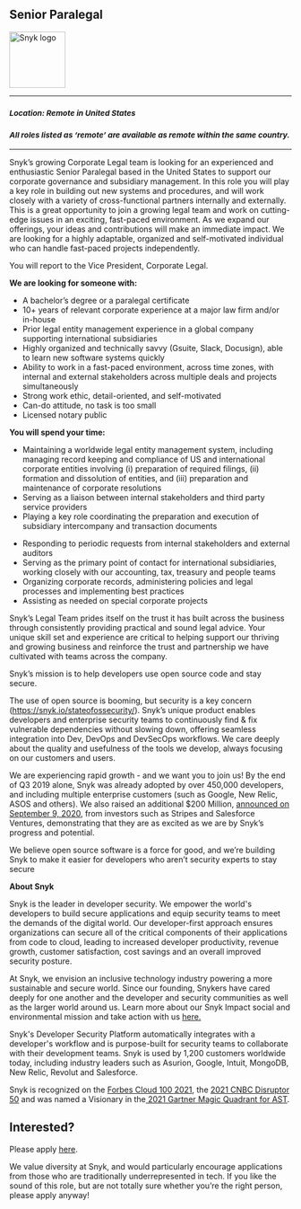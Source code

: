 Senior Paralegal
---

<img src="https://res.cloudinary.com/snyk/image/upload/v1537345894/press-kit/brand/logo-black.png" width="100" alt="Snyk logo" />

<hr>
<h3><em><strong><sub>Location: Remote in United States</sub></strong></em></h3>
<h3><em><strong><sub>All roles listed as ‘remote’ are available as remote within the same country.</sub></strong></em></h3>
<hr>
<p><span style="font-weight: 400;">Snyk’s growing Corporate Legal team is looking for an experienced and enthusiastic Senior Paralegal based in the United States </span><span style="font-weight: 400;">to support our corporate governance and subsidiary management. In this role you will play a key role in building out new systems and procedures, and will work closely with a variety of cross-functional partners internally and externally</span><span style="font-weight: 400;">. </span><span style="font-weight: 400;">This is a great opportunity to join a growing legal team and work on cutting-edge issues in an exciting, fast-paced environment. As we expand our offerings, your ideas and contributions will make an immediate impact. We are looking for a highly adaptable, organized and self-motivated individual who can handle fast-paced projects independently.</span></p>
<p><span style="font-weight: 400;">You will report to the Vice President, Corporate Legal.</span></p>
<p><strong>We are looking for someone with:</strong></p>
<ul>
<li style="font-weight: 400;"><span style="font-weight: 400;">A bachelor’s degree or a paralegal certificate</span></li>
<li style="font-weight: 400;"><span style="font-weight: 400;">10+ years of relevant corporate experience at a major law firm and/or in-house</span></li>
<li style="font-weight: 400;"><span style="font-weight: 400;">Prior legal entity management experience in a global company supporting international subsidiaries</span></li>
<li style="font-weight: 400;"><span style="font-weight: 400;">Highly organized and </span><span style="font-weight: 400;">technically savvy (Gsuite, Slack, Docusign), able to learn new software systems quickly</span></li>
<li style="font-weight: 400;"><span style="font-weight: 400;">Ability to work in a fast-paced environment, across time zones, with internal and external stakeholders across multiple deals and projects simultaneously</span></li>
<li style="font-weight: 400;"><span style="font-weight: 400;">Strong work ethic, detail-oriented, and self-motivated</span></li>
<li style="font-weight: 400;"><span style="font-weight: 400;">Can-do attitude, no task is too small&nbsp;</span></li>
<li style="font-weight: 400;"><span style="font-weight: 400;">Licensed notary public</span></li>
</ul>
<p><strong>You will spend your time:</strong></p>
<ul>
<li style="font-weight: 400;"><span style="font-weight: 400;">Maintaining a worldwide legal entity management system, including managing record keeping and compliance of US and international corporate entities involving (i) preparation of required filings, (ii) formation and dissolution of entities, and (iii) preparation and maintenance of corporate resolutions</span></li>
<li style="font-weight: 400;"><span style="font-weight: 400;">Serving as a liaison between internal stakeholders and third party service providers</span></li>
<li style="font-weight: 400;"><span style="font-weight: 400;">Playing a key role coordinating the preparation and execution of subsidiary intercompany and transaction documents</span></li>
</ul>
<ul>
<li style="font-weight: 400;"><span style="font-weight: 400;">Responding to periodic requests from internal stakeholders and external auditors</span></li>
<li style="font-weight: 400;"><span style="font-weight: 400;">Serving as the primary point of contact for international subsidiaries, working closely with our accounting, tax, treasury and people teams</span></li>
<li style="font-weight: 400;"><span style="font-weight: 400;">Organizing corporate records, administering policies and legal processes and implementing best practices</span></li>
<li style="font-weight: 400;"><span style="font-weight: 400;">Assisting as needed on special corporate projects</span></li>
</ul>
<p><span style="font-weight: 400;">Snyk’s Legal Team prides itself on the trust it has built across the business through consistently providing practical and sound legal advice. Your unique skill set and experience are critical to helping support our thriving and growing business and reinforce the trust and partnership we have cultivated with teams across the company.</span></p>
<p><span style="font-weight: 400;">Snyk’s mission is to help developers use open source code and stay secure.&nbsp;</span></p>
<p><span style="font-weight: 400;">The use of open source is booming, but security is a key concern (</span><a href="https://snyk.io/stateofossecurity/"><span style="font-weight: 400;">https://snyk.io/stateofossecurity/</span></a><span style="font-weight: 400;">). Snyk’s unique product enables developers and enterprise security teams to continuously find &amp; fix vulnerable dependencies without slowing down, offering seamless integration into Dev, DevOps and DevSecOps workflows. </span><span style="font-weight: 400;">We care deeply about the quality and usefulness of the tools we develop, always focusing on our customers and users.&nbsp;</span></p>
<p><span style="font-weight: 400;">We are experiencing rapid growth - and we want you to join us! By the end of Q3 2019 alone, Snyk was already adopted by over 450,000 developers, and including multiple enterprise customers (such as Google, New Relic, ASOS and others). </span><span style="font-weight: 400;">We also raised an additional $200 Million, <a href="https://snyk.io/blog/snyk-closes-200m-to-modernize-security-industry/" target="_blank">announced on September 9, 2020</a></span><span style="font-weight: 400;">, from investors such as Stripes and Salesforce Ventures, demonstrating that they are as excited as we are by Snyk’s progress and potential</span><span style="font-weight: 400;">.</span></p>
<p><span style="font-weight: 400;">We believe open source software is a force for good, and we’re building Snyk to make it easier for developers who aren’t security experts to stay secure</span></p><div class="content-conclusion"><p><strong>About Snyk</strong></p>
<p><span style="font-weight: 400;">Snyk is the leader in developer security. We empower the world's developers to build secure applications and equip security teams to meet the demands of the digital world. Our developer-first approach ensures organizations can secure all of the critical components of their applications from code to cloud, leading to increased developer productivity, revenue growth, customer satisfaction, cost savings and an overall improved security posture.&nbsp;</span></p>
<p><span style="font-weight: 400;">At Snyk, we envision an inclusive technology industry powering a more sustainable and secure world.</span> <span style="font-weight: 400;">Since our founding, Snykers have cared deeply for one another and the developer and security communities as well as the larger world around us. Learn more about our Snyk Impact social and environmental mission and take action with us </span><a href="https://snyk.io/about/snyk-impact/"><span style="font-weight: 400;">here.</span></a></p>
<p><span style="font-weight: 400;">Snyk's Developer Security Platform automatically integrates with a developer's workflow and is purpose-built for security teams to collaborate with their development teams. Snyk is used by 1,200 customers worldwide today, including industry leaders such as Asurion, Google, Intuit, MongoDB, New Relic, Revolut and Salesforce.</span></p>
<p><span style="font-weight: 400;">Snyk is recognized on the </span><a href="https://www.forbes.com/cloud100/#6f24b5ba5f94"><span style="font-weight: 400;">Forbes Cloud 100 2021</span></a><span style="font-weight: 400;">, the </span><a href="https://www.cnbc.com/2021/05/25/these-are-the-2021-cnbc-disruptor-50-companies.html"><span style="font-weight: 400;">2021 CNBC Disruptor 50</span></a><span style="font-weight: 400;"> and was named a Visionary in the</span><a href="https://snyk.io/blog/snyk-visionary-2021-gartner-magic-quadrant-for-ast/"><span style="font-weight: 400;"> 2021 Gartner Magic Quadrant for AST</span></a><span style="font-weight: 400;">.</span></p></div>

Interested?
---

Please apply [here](https://boards.greenhouse.io/snyk/jobs/6336380002#app).

We value diversity at Snyk, and would particularly encourage applications from those who are traditionally underrepresented in tech.
If you like the sound of this role, but are not totally sure whether you’re the right person, please apply anyway!

